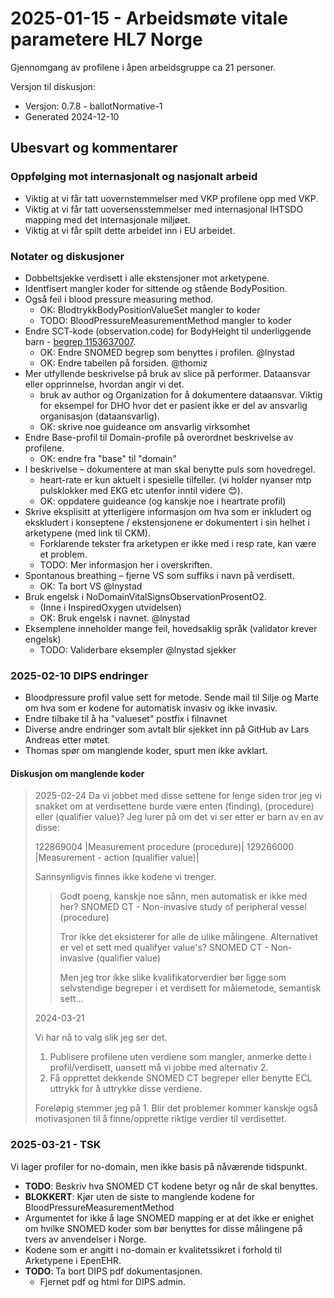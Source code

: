 # 2025-01-15 - Arbeidsmøte vitale parametere HL7 Norge

Gjennomgang av profilene i åpen arbeidsgruppe ca 21 personer.

Versjon til diskusjon:

* Versjon: 0.7.8 - ballotNormative-1
* Generated 2024-12-10

## Ubesvart og kommentarer

### Oppfølging mot internasjonalt og nasjonalt arbeid

* Viktig at vi får tatt uovernstemmelser med VKP profilene opp med VKP.
* Viktig at vi får tatt uoversensstemmelser med internasjonal IHTSDO mapping med det internasjonale miljøet.
* Viktig at vi får spilt dette arbeidet inn i EU arbeidet.

### Notater og diskusjoner

* Dobbeltsjekke verdisett i alle ekstensjoner mot arketypene.  
* Identfisert mangler koder for sittende og stående BodyPosition.  
* Også feil i blood pressure measuring method.  
  * OK: BlodtrykkBodyPositionValueSet mangler to koder
  * TODO: BloodPressureMeasurementMethod mangler to koder
* Endre SCT-kode (observation.code) for BodyHeight til underliggende barn - [begrep 1153637007](https://browser.ihtsdotools.org/?perspective=full&conceptId1=1153637007&edition=MAIN/SNOMEDCT-NO&release=&languages=no,en).  
  * OK: Endre SNOMED begrep som benyttes i profilen. @lnystad
  * OK: Endre tabellen på forsiden. @thomiz
* Mer utfyllende beskrivelse på bruk av slice på performer. Dataansvar eller opprinnelse, hvordan angir vi det.  
  * bruk av author og Organization for å dokumentere dataansvar. Viktig for eksempel for DHO hvor det er pasient ikke er del av ansvarlig organisasjon (dataansvarlig).  
  * OK: skrive noe guideance om ansvarlig virksomhet
* Endre Base-profil til Domain-profile på overordnet beskrivelse av profilene.
  * OK: endre fra "base" til "domain"  
* I beskrivelse – dokumentere at man skal benytte puls som hovedregel.  
  * heart-rate er kun aktuelt i spesielle tilfeller. (vi holder nyanser mtp pulsklokker med EKG etc utenfor inntil videre 😊).  
  * OK: oppdatere guideance (og kanskje noe i heartrate profil)
* Skrive eksplisitt at ytterligere informasjon om hva som er inkludert og ekskludert i konseptene / ekstensjonene er dokumentert i sin helhet i arketypene (med link til CKM).  
  * Forklarende tekster fra arketypen er ikke med i resp rate, kan være et problem.
  * TODO: Mer informasjon her i overskriften.
* Spontanous breathing – fjerne VS som suffiks i navn på verdisett.  
  * OK: Ta bort VS @lnystad  
* Bruk engelsk i NoDomainVitalSignsObservationProsentO2.  
  * (Inne i InspiredOxygen utvidelsen)  
  * OK: Bruk engelsk i navnet. @lnystad  
* Eksemplene inneholder mange feil, hovedsaklig språk (validator krever engelsk)
  * TODO: Validerbare eksempler @lnystad sjekker

### 2025-02-10 DIPS endringer

* Bloodpressure profil value sett for metode. Sende mail til Silje og Marte om hva som er kodene for automatisk invasiv og ikke invasiv.
* Endre tilbake til å ha "valueset" postfix i filnavnet
* Diverse andre endringer som avtalt blir sjekket inn på GitHub av Lars Andreas etter møtet.
* Thomas spør om manglende koder, spurt men ikke avklart.

#### Diskusjon om manglende koder

> 2025-02-24
> Da vi jobbet med disse settene for lenge siden tror jeg vi snakket om at verdisettene burde være enten (finding), (procedure) eller (qualifier value)?
> Jeg lurer på om det vi ser etter er barn av en av disse:
>
> 122869004 |Measurement procedure (procedure)|
> 129266000 |Measurement - action (qualifier value)|
>
> Sannsynligvis finnes ikke kodene vi trenger.
>
>> Godt poeng, kanskje noe sånn, men automatisk er ikke med her?
>> SNOMED CT - Non-invasive study of peripheral vessel (procedure)
>>
>> Tror ikke det eksisterer for alle de ulike målingene. Alternativet er vel et sett med qualifyer value's?
>> SNOMED CT - Non-invasive (qualifier value)
>>
>> Men jeg tror ikke slike kvalifikatorverdier bør ligge som selvstendige begreper i et verdisett for målemetode, semantisk sett…
>>
> 2024-03-21
>
> Vi har nå to valg slik jeg ser det.
>
> 1. Publisere profilene uten verdiene som mangler, anmerke dette i profil/verdisett, uansett må vi jobbe med alternativ 2.
> 2. Få opprettet dekkende SNOMED CT begreper eller benytte ECL uttrykk for å uttrykke disse verdiene.
>
> Foreløpig stemmer jeg på 1. Blir det problemer kommer kanskje også motivasjonen til å finne/opprette riktige verdier til verdisettet.

### 2025-03-21 - TSK

Vi lager profiler for no-domain, men ikke basis på nåværende tidspunkt.

* **TODO**: Beskriv hva SNOMED CT kodene betyr og når de skal benyttes.  
* **BLOKKERT**: Kjør uten de siste to manglende kodene for BloodPressureMeasurementMethod  
* Argumentet for ikke å lage SNOMED mapping er at det ikke er enighet om hvilke SNOMED koder som bør benyttes for disse målingene på tvers av anvendelser i Norge.  
* Kodene som er angitt i no-domain er kvalitetssikret i forhold til Arketypene i EpenEHR.  
* **TODO**: Ta bort DIPS pdf dokumentasjonen.
  * Fjernet pdf og html for DIPS admin.
